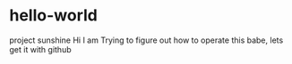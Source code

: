 # hello-world
project sunshine
Hi I am Trying to figure out how to operate this babe, lets get it with github
